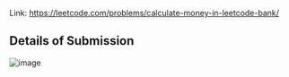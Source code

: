 Link: https://leetcode.com/problems/calculate-money-in-leetcode-bank/
## Details of Submission
![image](https://github.com/mgalang229/LeetCode-Calculate-Money-in-Leetcode-Bank/assets/51401355/30c86bf7-8be2-4e14-ad82-966db439bdf2)
